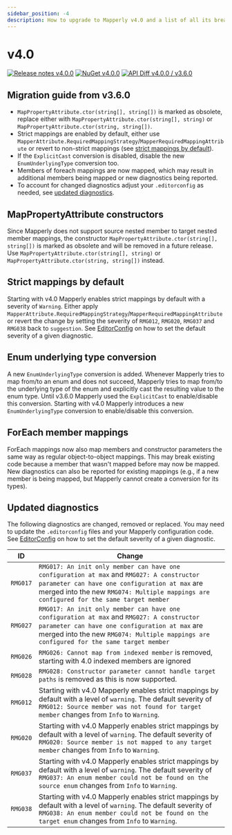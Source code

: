 ```yaml
---
sidebar_position: -4
description: How to upgrade to Mapperly v4.0 and a list of all its breaking changes
---
```


# v4.0

[![Release notes v4.0.0](https://img.shields.io/badge/Release_notes-v4.0-green?style=flat-square)](https://github.com/riok/mapperly/releases/tag/v4.0.0)
[![NuGet v4.0.0](https://img.shields.io/badge/NuGet-v4.0-blue?style=flat-square)](https://www.nuget.org/packages/Riok.Mapperly/4.0.0)
[![API Diff v4.0.0 / v3.6.0](https://img.shields.io/badge/API--Diff-v4.0_%2F_v3.6-yellow?style=flat-square)](https://www.fuget.org/packages/Riok.Mapperly/4.0.0/lib/netstandard2.0/diff/3.6.0/)

## Migration guide from v3.6.0

- `MapPropertyAttribute.ctor(string[], string[])` is marked as obsolete, replace either with `MapPropertyAttribute.ctor(string[], string)` or `MapPropertyAttribute.ctor(string, string[])`.
- Strict mappings are enabled by default, either use `MapperAttribute.RequiredMappingStrategy`/`MapperRequiredMappingAttribute` or revert to non-strict mappings (see [strict mappings by default](#strict-mappings-by-default)).
- If the `ExplicitCast` conversion is disabled, disable the new `EnumUnderlyingType` conversion too.
- Members of foreach mappings are now mapped, which may result in additional members being mapped or new diagnostics being reported.
- To account for changed diagnostics adjust your `.editorconfig` as needed, see [updated diagnostics](#updated-diagnostics).

## MapPropertyAttribute constructors

Since Mapperly does not support source nested member to target nested member mappings,
the constructor `MapPropertyAttribute.ctor(string[], string[])` is marked as obsolete
and will be removed in a future release.
Use `MapPropertyAttribute.ctor(string[], string)` or `MapPropertyAttribute.ctor(string, string[])` instead.

## Strict mappings by default

Starting with v4.0 Mapperly enables strict mappings by default with a severity of `Warning`.
Either apply `MapperAttribute.RequiredMappingStrategy`/`MapperRequiredMappingAttribute` or
revert the change by setting the severity of `RMG012`, `RMG020`, `RMG037` and `RMG038` back to `suggestion`.
See [EditorConfig](../configuration/analyzer-diagnostics/index.mdx#editorconfig)
on how to set the default severity of a given diagnostic.

## Enum underlying type conversion

A new `EnumUnderlyingType` conversion is added.
Whenever Mapperly tries to map from/to an enum and does not succeed,
Mapperly tries to map from/to the underlying type of the enum and explicitly cast the resulting value to the enum type.
Until v3.6.0 Mapperly used the `ExplicitCast` to enable/disable this conversion.
Starting with v4.0 Mapperly introduces a new `EnumUnderlyingType` conversion to enable/disable this conversion.

## ForEach member mappings

ForEach mappings now also map members and constructor parameters the same way as regular object-to-object mappings.
This may break existing code because a member that wasn't mapped before may now be mapped.
New diagnostics can also be reported for existing mappings
(e.g., if a new member is being mapped, but Mapperly cannot create a conversion for its types).

## Updated diagnostics

The following diagnostics are changed, removed or replaced.
You may need to update the `.editorconfig` files and your Mapperly configuration code.
See [EditorConfig](../configuration/analyzer-diagnostics/index.mdx#editorconfig)
on how to set the default severity of a given diagnostic.

| ID       | Change                                                                                                                                                                                                                                |
| -------- | ------------------------------------------------------------------------------------------------------------------------------------------------------------------------------------------------------------------------------------- |
| `RMG017` | `RMG017: An init only member can have one configuration at max` and `RMG027: A constructor parameter can have one configuration at max` are merged into the new `RMG074: Multiple mappings are configured for the same target member` |
| `RMG027` | `RMG017: An init only member can have one configuration at max` and `RMG027: A constructor parameter can have one configuration at max` are merged into the new `RMG074: Multiple mappings are configured for the same target member` |
| `RMG026` | `RMG026: Cannot map from indexed member` is removed, starting with 4.0 indexed members are ignored                                                                                                                                    |
| `RMG028` | `RMG028: Constructor parameter cannot handle target paths` is removed as this is now supported.                                                                                                                                       |
| `RMG012` | Starting with v4.0 Mapperly enables strict mappings by default with a level of `warning`. The default severity of `RMG012: Source member was not found for target member` changes from `Info` to `Warning`.                           |
| `RMG020` | Starting with v4.0 Mapperly enables strict mappings by default with a level of `warning`. The default severity of `RMG020: Source member is not mapped to any target member` changes from `Info` to `Warning`.                        |
| `RMG037` | Starting with v4.0 Mapperly enables strict mappings by default with a level of `warning`. The default severity of `RMG037: An enum member could not be found on the source enum` changes from `Info` to `Warning`.                    |
| `RMG038` | Starting with v4.0 Mapperly enables strict mappings by default with a level of `warning`. The default severity of `RMG038: An enum member could not be found on the target enum` changes from `Info` to `Warning`.                    |

